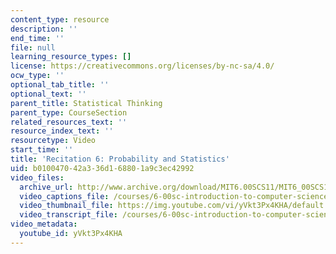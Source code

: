 ```yaml
---
content_type: resource
description: ''
end_time: ''
file: null
learning_resource_types: []
license: https://creativecommons.org/licenses/by-nc-sa/4.0/
ocw_type: ''
optional_tab_title: ''
optional_text: ''
parent_title: Statistical Thinking
parent_type: CourseSection
related_resources_text: ''
resource_index_text: ''
resourcetype: Video
start_time: ''
title: 'Recitation 6: Probability and Statistics'
uid: b0100470-42a3-36d1-6880-1a9c3ec42992
video_files:
  archive_url: http://www.archive.org/download/MIT6.00SCS11/MIT6_00SCS11_rec06_300k.mp4
  video_captions_file: /courses/6-00sc-introduction-to-computer-science-and-programming-spring-2011/3f1f0973f4a25c84a6df21b6da76a69c_yVkt3Px4KHA.vtt
  video_thumbnail_file: https://img.youtube.com/vi/yVkt3Px4KHA/default.jpg
  video_transcript_file: /courses/6-00sc-introduction-to-computer-science-and-programming-spring-2011/285a6c918fec2c4195d5b44910717892_yVkt3Px4KHA.pdf
video_metadata:
  youtube_id: yVkt3Px4KHA
---
```

